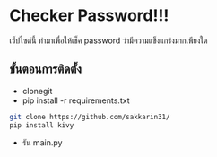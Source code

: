 # Checker Password!!!
 เว็ปไซต์นี้ ทำมาเพื่อให้เช็ค password ว่ามีความแข็งแกร่งมากเพียงใด
## ขั้นตอนการติดตั้ง
- clonegit
- pip install -r requirements.txt
```bash
git clone https://github.com/sakkarin31/
pip install kivy
```
- รัน main.py

